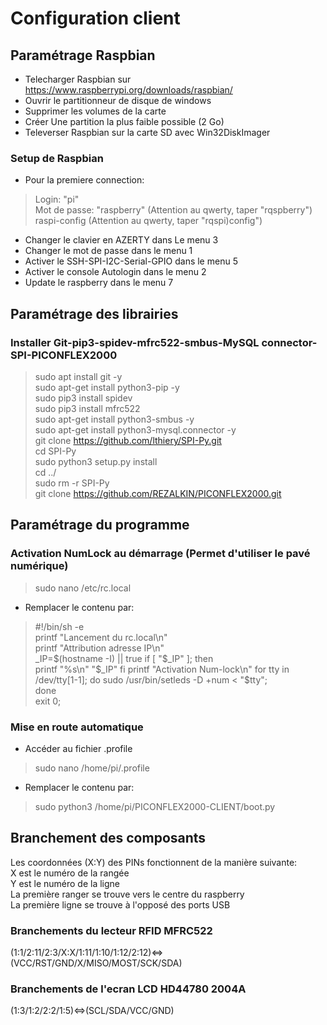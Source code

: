 # Configuration client
## Paramétrage Raspbian
- Telecharger Raspbian sur https://www.raspberrypi.org/downloads/raspbian/  
- Ouvrir le partitionneur de disque de windows  
- Supprimer les volumes de la carte  
- Créer Une partition la plus faible possible (2 Go)  
- Televerser Raspbian sur la carte SD avec Win32DiskImager  
### Setup de Raspbian  
- Pour la premiere connection:  
> Login: "pi"  
> Mot de passe: "raspberry" (Attention au qwerty, taper "rqspberry")  
> raspi-config (Attention au qwerty, taper "rqspi)config")  
- Changer le clavier en AZERTY dans Le menu 3  
- Changer le mot de passe dans le menu 1  
- Activer le SSH-SPI-I2C-Serial-GPIO dans le menu 5  
- Activer le console Autologin dans le menu 2  
- Update le raspberry dans le menu 7  
## Paramétrage des librairies
### Installer Git-pip3-spidev-mfrc522-smbus-MySQL connector-SPI-PICONFLEX2000  
> sudo apt install git -y  
> sudo apt-get install python3-pip -y   
> sudo pip3 install spidev  
> sudo pip3 install mfrc522  
> sudo apt-get install python3-smbus -y  
> sudo apt-get install python3-mysql.connector -y  
> git clone https://github.com/lthiery/SPI-Py.git  
> cd SPI-Py  
> sudo python3 setup.py install  
> cd ../  
> sudo rm -r SPI-Py  
> git clone https://github.com/REZALKIN/PICONFLEX2000.git  
## Paramétrage du programme  
### Activation NumLock au démarrage (Permet d'utiliser le pavé numérique)  
> sudo nano /etc/rc.local  
- Remplacer le contenu par:
> #!/bin/sh -e  
> printf "Lancement du rc.local\n"  
> printf "Attribution adresse IP\n"  
> _IP=$(hostname -I) || true  
> if [ "$_IP" ]; then  
> printf "%s\n" "$_IP"  
> fi  
> printf "Activation Num-lock\n"  
> for tty in /dev/tty[1-1]; do  
> sudo /usr/bin/setleds -D +num < "$tty";  
> done  
> exit 0;
### Mise en route automatique  
- Accéder au fichier .profile  
> sudo nano /home/pi/.profile  
- Remplacer le contenu par:  
> sudo python3 /home/pi/PICONFLEX2000-CLIENT/boot.py  
## Branchement des composants  
Les coordonnées (X:Y) des PINs fonctionnent de la manière suivante:  
X est le numéro de la rangée  
Y est le numéro de la ligne  
La première ranger se trouve vers le centre du raspberry  
La première ligne se trouve à l'opposé des ports USB  
### Branchements du lecteur RFID MFRC522
(1:1/2:11/2:3/X:X/1:11/1:10/1:12/2:12)<=>(VCC/RST/GND/X/MISO/MOST/SCK/SDA)  
### Branchements de l'ecran LCD HD44780 2004A
(1:3/1:2/2:2/1:5)<=>(SCL/SDA/VCC/GND)  
